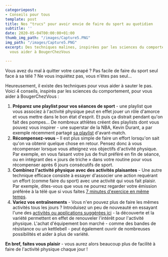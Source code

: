 ```yaml
---
categoriepost:
- Conseils pour tous
template: post
title: Nos "trucs" pour avoir envie de faire du sport au quotidien
subtitle: ''
date: 2020-05-04T00:00:00+01:00
thumb_img_path: "/images/Capture5.PNG"
img_path: "/images/Capture5.PNG"
excerpt: Des techniques malines, inspirées par les sciences du comportement, pour
  vous aider à BougerChezVous

---
```

Vous avez du mal à quitter votre canapé ? Pas facile de faire du sport seul face à sa télé ? Ne vous inquiétez pas, vous n'êtes pas seul...

Heureusement, il existe des techniques pour vous aider à sauter le pas. Voici 4 conseils, inspirés par les sciences du comportement, pour vous aider à BougerChezVous :

1. **Préparez une playlist pour vos séances de sport** -  une playlist que vous associez à l'activité physique peut en effet jouer un rôle d'amorce et vous mettre dans le bon état d'esprit. Et puis ça distrait pendant qu'on fait des pompes... De nombreux athlètes créent des playlists dont vous pouvez vous inspirer - une superstar de la NBA, Kevin Durant, a par exemple récemment partagé [sa playlist](https://music.apple.com/ca/playlist/kevin-durants-nikeconnect-playlist/pl.c29e39249eec43f7bf2dd5c7d0146ed1) d'avant-match.
2. **Récompensez-vous** – Il est plus simple de faire un effort lorsqu'on sait qu'on va obtenir quelque chose en retour. Pensez donc à vous récompenser lorsque vous atteignez vos objectifs d'activité physique. Par exemple, en vous faisant votre jus de fruit préféré en fin de séance, ou en intégrant des « jours de triche » dans votre routine pour vous récompenser après 6 jours consécutifs de sport.
3. **Combinez l'activité physique avec des activités plaisantes** - Une autre technique efficace consiste à essayer d'associer une action requérant un effort (comme faire du sport) avec une activité qui vous fait plaisir. Par exemple, dites-vous que vous ne pourrez regarder votre émission préférée à la télé que si vous faites [7 minutes d'exercice en même temps](https://bougezchezvous.fr/posts/d%C3%A9fi-7-minutes-d-exercice-par-jour/). 
4. **Variez vos entraînements** - Vous n'en pouvez plus de faire les mêmes activités tous les jours ? Introduisez un peu de nouveauté en essayant l'une des [activités ou applications suggérées ici](https://bougezchezvous.fr/blog/) - la découverte et la variété permettent en effet de renouveler l'intérêt pour l'activité physique. L'achat d'équipement bon marché - comme des bandes de résistance ou un kettlebell - peut également ouvrir de nombreuses possibilités et aider à plus de variété.

**En bref, faites vous plaisir** - vous aurez alors beaucoup plus de facilité à faire de l'activité physique chaque jour !